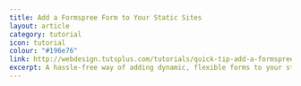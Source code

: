 ```yaml
---
title: Add a Formspree Form to Your Static Sites
layout: article
category: tutorial
icon: tutorial
colour: "#196e76"
link: http://webdesign.tutsplus.com/tutorials/quick-tip-add-a-formspree-form-to-your-static-sites--cms-23870
excerpt: A hassle-free way of adding dynamic, flexible forms to your static websites
---
```


